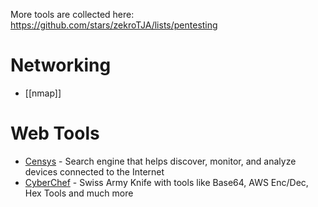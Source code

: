 More tools are collected here:
https://github.com/stars/zekroTJA/lists/pentesting

# Networking

- [[nmap]]

# Web Tools

- [Censys](https://search.censys.io/) - Search engine that helps discover, monitor, and analyze devices connected to the Internet
- [CyberChef](https://cyberchef.org/) - Swiss Army Knife with tools like Base64, AWS Enc/Dec, Hex Tools and much more